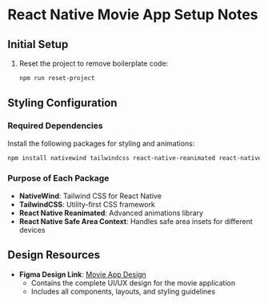 # React Native Movie App Setup Notes

## Initial Setup

1. Reset the project to remove boilerplate code:
    ```bash
    npm run reset-project
    ```

## Styling Configuration

### Required Dependencies

Install the following packages for styling and animations:

```bash
npm install nativewind tailwindcss react-native-reanimated react-native-safe-area-context
```

### Purpose of Each Package

-   **NativeWind**: Tailwind CSS for React Native
-   **TailwindCSS**: Utility-first CSS framework
-   **React Native Reanimated**: Advanced animations library
-   **React Native Safe Area Context**: Handles safe area insets for different devices

## Design Resources

-   **Figma Design Link**: [Movie App Design](https://www.figma.com/design/c6NHYQem8G59odVSijIjl2/Movie-App-w--React-Native?node-id=0-1&t=A6ED9WqckTjlU9hZ-1)
    -   Contains the complete UI/UX design for the movie application
    -   Includes all components, layouts, and styling guidelines
